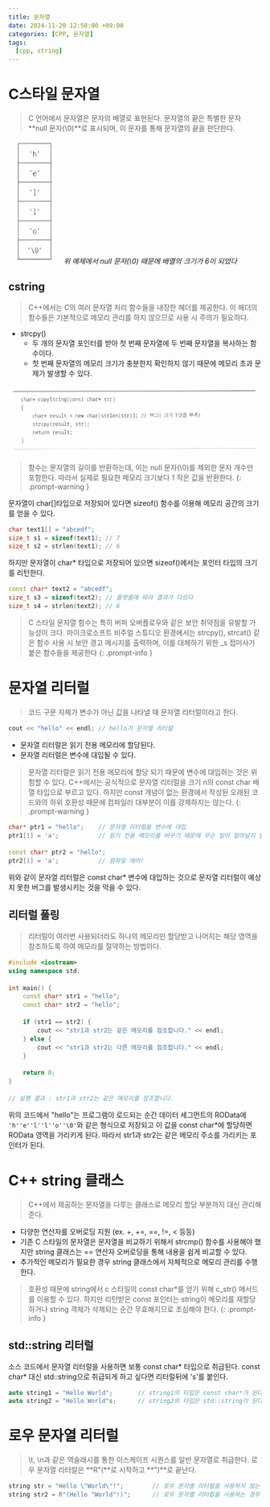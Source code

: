 ```yaml
---
title: 문자열
date: 2024-11-20 12:50:00 +09:00
categories: [CPP, 문자열]
tags:
  [cpp, string]
---
```


# C스타일 문자열
> C 언어에서 문자열은 문자의 배열로 표현된다. 문자열의 끝은 특별한 문자 **null 문자(\0)**로 표시되며, 이 문자를 통해 문자열의 끝을 판단한다.

![alt text](/assets/img/cpp/string/image.png)
_위 예제에서 null 문자(\0) 때문에 배열의 크기가 6이 되었다_

## cstring
> C++에서는 C의 여러 문자열 처리 함수들을 내장한 <cstring> 헤더를 제공한다. 이 헤더의 함수들은 기본적으로 메모리 관리를 하지 않으므로 사용 시 주의가 필요하다.


- strcpy()
    - 두 개의 문자열 포인터를 받아 첫 번째 문자열에 두 번째 문자열을 복사하는 함수이다.
    - 첫 번째 문자열의 메모리 크기가 충분한지 확인하지 않기 때문에 메모리 초과 문제가 발생할 수 있다.

![alt text](/assets/img/cpp/string/image1.png)

> 함수는 문자열의 길이를 반환하는데, 이는 null 문자(\0)를 제외한 문자 개수만 포함한다. 따라서 실제로 필요한 메모리 크기보다 1 작은 값을 반환한다.
{: .prompt-warning }

문자열이 char[]타입으로 저장되어 있다면 sizeof() 함수를 이용해 메모리 공간의 크기를 얻을 수 있다.

```cpp
char text1[] = "abcedf";
size_t s1 = sizeof(text1); // 7
size_t s2 = strlen(text1); // 6
```

하지만 문자열이 char* 타입으로 저장되어 있으면 sizeof()에서는 포인터 타입의 크기를 리턴한다.

```cpp
const char* text2 = "abcedf";
size_t s3 = sizeof(text2); // 플랫폼에 따라 결과가 다르다
size_t s4 = strlen(text2); // 6
```

> C 스타일 문자열 함수는 특히 버퍼 오버플로우와 같은 보안 취약점을 유발할 가능성이 크다. 마이크로소프트 비주얼 스튜디오 환경에서는 strcpy(), strcat() 같은 함수 사용 시 보안 경고 메시지를 출력하며, 이를 대체하기 위한 _s 접미사가 붙은 함수들을 제공한다
{: .prompt-info }

# 문자열 리터럴
> 코드 구문 자체가 변수가 아닌 값을 나타낼 때 문자열 리터럴이라고 한다.

```cpp
cout << "hello" << endl; // hello가 문자열 리터럴
```

- 문자열 리터럴은 읽기 전용 메모리에 할당된다.
- 문자열 리터럴은 변수에 대입될 수 있다.

> 문자열 리터럴은 읽기 전용 메모리에 할당 되기 때문에 변수에 대입하는 것은 위험할 수 있다. C++에서는 공식적으로 문자열 리터럴을 크기 n의 const char 배열 타입으로 부르고 있다. 하지만 const 개념이 없는 환경에서 작성된 오래된 코드와의 하위 호환성 때문에 컴파일러 대부분이 이를 강제하지는 않는다.
{: .prompt-warning }

```cpp
char* ptr1 = "hello";    // 문자열 리터럴을 변수에 대입
ptr1[1] = 'a';           // 읽기 전용 메모리를 바꾸기 때문에 무슨 일이 일어날지 알 수 없다.(컴파일러에 따라 다르지만 보통 런타임 에러)

const char* ptr2 = "hello";
ptr2[1] = 'a';           // 컴파일 에러!
```

위와 같이 문자열 리터럴은 const char* 변수에 대입하는 것으로 문자열 리터럴이 예상치 못한 버그를 발생시키는 것을 막을 수 있다.

## 리터럴 풀링
> 리터럴이 여러번 사용되더라도 하나의 메모리만 할당받고 나머지는 해당 영역을 참조하도록 하여 메모리를 절약하는 방법이다.

```cpp
#include <iostream>
using namespace std;

int main() {
    const char* str1 = "hello";
    const char* str2 = "hello";

    if (str1 == str2) {
        cout << "str1과 str2는 같은 메모리를 참조합니다." << endl;
    } else {
        cout << "str1과 str2는 다른 메모리를 참조합니다." << endl;
    }

    return 0;
}

// 실행 결과 : str1과 str2는 같은 메모리를 참조합니다.
```

위의 코드에서 "hello"는 프로그램이 로드되는 순간 데이터 세그먼트의 ROData에 `'h''e''l''l''o''\0'`와 같은 형식으로 저장되고 이 값을 const char*에 할당하면 ROData 영역을 가리키게 된다. 따라서 str1과 str2는 같은 메모리 주소를 가리키는 포인터가 된다.

# C++ string 클래스
> C++에서 제공하는 문자열을 다루는 클래스로 메모리 할당 부분까지 대신 관리해준다.

- 다양한 연산자를 오버로딩 지원 (ex. +, +=, ==, !=, < 등등)
- 기존 C 스타일의 문자열은 문자열을 비교하기 위해서 strcmp() 함수를 사용해야 했지만 string 클래스는 == 연산자 오버로딩을 통해 내용을 쉽게 비교할 수 있다.
- 추가적인 메모리가 필요한 경우 string 클래스에서 자체적으로 메모리 관리를 수행한다.

> 호환성 때문에 string에서 c 스타일의 const char*를 얻기 위해 c_str() 메서드를 이용할 수 있다. 하지만 리턴받은 const 포인터는 string이 메모리를 재할당하거나 string 객체가 삭제되는 순간 무효해지므로 조심해야 한다.
{: .prompt-info }

## std::string 리터럴
소스 코드에서 문자열 리터럴을 사용하면 보통 const char* 타입으로 취급된다. const char* 대신 std::string으로 취급되게 하고 싶다면 리터럴뒤에 's'를 붙인다.
```cpp
auto string1 = "Hello World";       // string1의 타입은 const char*가 된다.
auto string2 = "Hello World"s;      // string2의 타입은 std::string이 된다.
```

# 로우 문자열 리터럴
> \t, \n과 같은 역슬래시를 통한 이스케이프 시퀀스를 일반 문자열로 취급한다. 로우 문자열 리터럴은  **R"(**로 시작하고 **")**로 끝난다.

```cpp
string str = "Hello \"World\"!";        // 로우 문자열 리터럴을 사용하지 않는 경우
string str2 = R"(Hello "World"!)";      // 로우 문자열 리터럴을 사용하는 경우